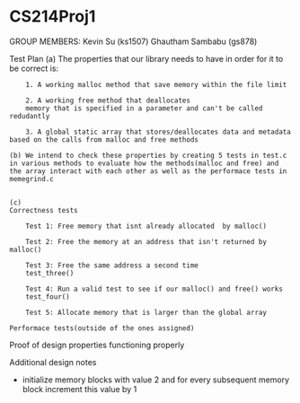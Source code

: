 # CS214Proj1

GROUP MEMBERS: Kevin Su (ks1507)
               Ghautham Sambabu (gs878)

Test Plan
    (a) The properties that our library needs to have in order for it to be correct is:
        
        1. A working malloc method that save memory within the file limit
        
        2. A working free method that deallocates
        memory that is specified in a parameter and can't be called redudantly
        
        3. A global static array that stores/deallocates data and metadata based on the calls from malloc and free methods
    
    (b) We intend to check these properties by creating 5 tests in test.c in various methods to evaluate how the methods(malloc and free) and the array interact with each other as well as the performace tests in memegrind.c
    
    
    (c)	
    Correctness tests
		
        Test 1: Free memory that isnt already allocated  by malloc()

		Test 2: Free the memory at an address that isn't returned by malloc()

		Test 3: Free the same address a second time
		test_three()
		
		Test 4: Run a valid test to see if our malloc() and free() works
		test_four()

		Test 5: Allocate memory that is larger than the global array     
    
    Performace tests(outside of the ones assigned)

Proof of design properties functioning properly

Additional design notes
- initialize memory blocks with value 2 and for every subsequent memory block increment this value by 1
